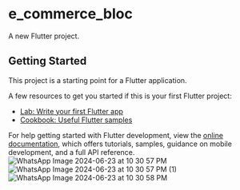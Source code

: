 # e_commerce_bloc

A new Flutter project.

## Getting Started

This project is a starting point for a Flutter application.

A few resources to get you started if this is your first Flutter project:

- [Lab: Write your first Flutter app](https://docs.flutter.dev/get-started/codelab)
- [Cookbook: Useful Flutter samples](https://docs.flutter.dev/cookbook)

For help getting started with Flutter development, view the
[online documentation](https://docs.flutter.dev/), which offers tutorials,
samples, guidance on mobile development, and a full API reference.
![WhatsApp Image 2024-06-23 at 10 30 57 PM](https://github.com/Taseen23/e-commerce_bloc/assets/134223618/5e44e863-f936-408b-9c2e-0a03cd1003af)
![WhatsApp Image 2024-06-23 at 10 30 57 PM (1)](https://github.com/Taseen23/e-commerce_bloc/assets/134223618/087b04ef-f96e-4257-8978-892e785c15d7)
![WhatsApp Image 2024-06-23 at 10 30 58 PM](https://github.com/Taseen23/e-commerce_bloc/assets/134223618/1d5d06bb-b028-4903-91a9-e1393fe5b864)
